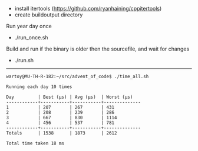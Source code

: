- install itertools (https://github.com/ryanhaining/cppitertools)
- create buildoutput directory

Run year day once
- ./run_once.sh <year> <day>

Build and run <year> <day> if the binary is older then the sourcefile, and wait for changes
- ./run.sh <year> <day>


---
```
wartoy@MU-TH-R-182:~/src/advent_of_code$ ./time_all.sh 

Running each day 10 times

Day         | Best (µs) | Avg (µs)  | Worst (µs)
------------+-----------+-----------+--------------
1           | 207       | 267       | 431
2           | 208       | 239       | 286
3           | 667       | 830       | 1114
4           | 456       | 537       | 781
------------+-----------+-----------+--------------
Totals      | 1538      | 1873      | 2612

Total time taken 18 ms
```

